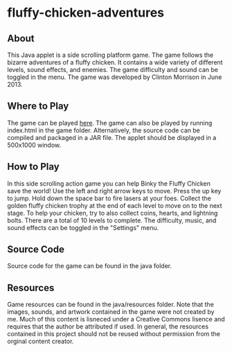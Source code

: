 fluffy-chicken-adventures
=========================



<h2> About </h2>
<p> This Java applet is a side scrolling platform game. The game follows the bizarre adventures of a fluffy chicken. It contains a wide variety of different levels, sound effects, and enemies. The game difficulty and sound can be toggled in the menu. The game was developed by Clinton Morrison in June 2013. </p>

<h2> Where to Play </h2>
<p> The game can be played <a href="http://clintonmorrison.com/projects/fluffy-chicken-adventures.html"> 
here</a>. The game can also be played by running index.html in the game folder. 
Alternatively, the source code can be compiled and packaged in a JAR file. The applet should be
displayed in a 500x1000 window.
</p>

<h2> How to Play </h2>
<p> 
In this side scrolling action game you can help Binky the Fluffy Chicken save the world! Use the left and right arrow keys to move. Press the up key to jump. Hold down the space bar to fire lasers at your foes. Collect the golden fluffy chicken trophy at the end of each level to move on to the next stage. To help your chicken, try to also collect coins, hearts, and lightning bolts. There are a total of 10 levels to complete. The difficulty, music, and sound effects can be toggled in the "Settings" menu. 
</p>

<h2> Source Code </h2>
<p>
Source code for the game can be found in the java folder. 
</p>

<h2> Resources </h2>
<p>
Game resources can be found in the java/resources folder.
Note that the images, sounds, and artwork contained in the game were not created by me. Much of this content is lisneced under a Creative Commons lisence and requires that the author be attributed if used. In general, the resources contained in this project should not be reused without permission from the orginal content creator.
</p>
